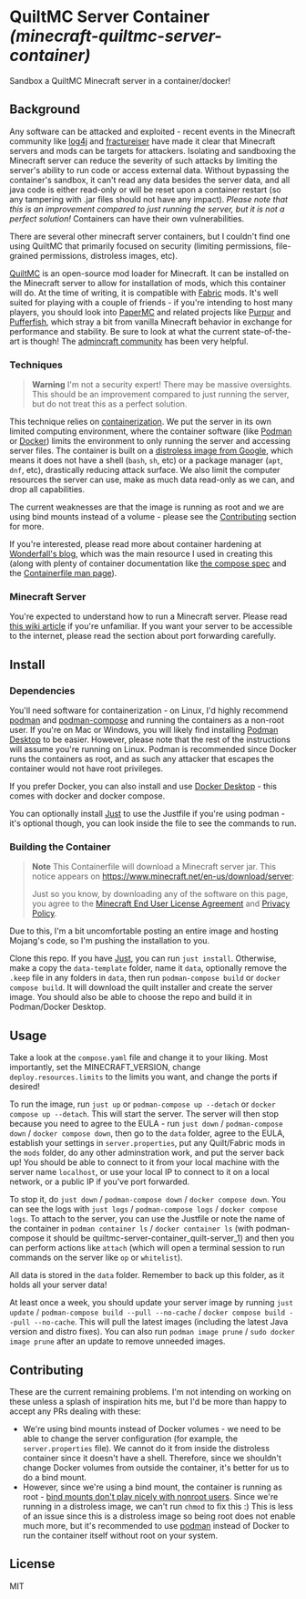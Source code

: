 # QuiltMC Server Container _(minecraft-quiltmc-server-container)_

Sandbox a QuiltMC Minecraft server in a container/docker!

## Background

Any software can be attacked and exploited - recent events in the Minecraft
community like
[log4j](https://help.minecraft.net/hc/en-us/articles/4416199399693) and
[fractureiser](https://github.com/fractureiser-investigation/fractureiser)
have made it clear that Minecraft servers and mods can be targets for attackers.
Isolating and sandboxing the Minecraft server can reduce the severity of such
attacks by limiting the server's ability to run code or access external data.
Without bypassing the container's sandbox, it can't read any data besides
the server data, and all java code is either read-only or will be reset upon
a container restart (so any tampering with .jar files should not have any
impact). *Please note that this is an improvement compared to just running
the server, but it is not a perfect solution!* Containers can have their own
vulnerabilities.

There are several other minecraft server containers, but I couldn't find one
using QuiltMC that primarily focused on security (limiting permissions,
file-grained permissions, distroless images, etc).

[QuiltMC](https://quiltmc.org/en/) is an open-source mod loader for Minecraft.
It can be installed on the Minecraft server to allow for installation of mods,
which this container will do. At the time of writing, it is compatible with
[Fabric](https://fabricmc.net/) mods. It's well suited for playing with a couple
of friends - if you're intending to host many players, you should look into
[PaperMC](https://papermc.io/) and related projects like
[Purpur](https://purpurmc.org/) and [Pufferfish](https://pufferfish.host/),
which stray a bit from vanilla Minecraft behavior in exchange for performance
and stability. Be sure to look at what the current state-of-the-art is though!
The [admincraft community](https://discord.gg/DxrXq2R) has been very helpful.

### Techniques

> **Warning**
> I'm not a security expert! There may be massive oversights. This should be
> an improvement compared to just running the server, but do not treat this
> as a perfect solution.

This technique relies on
[containerization](https://en.wikipedia.org/wiki/Containerization_(computing)).
We put the server in its own limited computing environment, where the
container software (like [Podman](https://podman.io/) or
[Docker](https://www.docker.com/)) limits the environment to only running the
server and accessing server files. The container is built on a [distroless
image from Google](https://github.com/GoogleContainerTools/distroless#readme),
which means it does not have a shell (`bash`, `sh`, etc) or a package manager
(`apt`, `dnf`, etc), drastically reducing attack surface. We also limit the
computer resources the server can use, make as much data read-only as we can,
and drop all capabilities.

The current weaknesses are that the image is running as root and we are using
bind mounts instead of a volume - please see the [Contributing](#contributing)
section for more.

If you're interested, please read more about container hardening at
[Wonderfall's blog](https://wonderfall.dev/docker-hardening/), which was the
main resource I used in creating this (along with plenty of container
documentation like [the compose
spec](https://github.com/compose-spec/compose-spec) and the [Containerfile
man page](https://www.mankier.com/5/Containerfile)).

### Minecraft Server

You're expected to understand how to run a Minecraft server. Please
read [this wiki
article](https://minecraft.gamepedia.com/Tutorials/Setting_up_a_server) if
you're unfamiliar. If you want your server to be accessible to the internet,
please read the section about port forwarding carefully.

## Install

### Dependencies
You'll need software for containerization - on Linux, I'd highly recommend
[podman](https://podman.io/docs/installation) and
[podman-compose](https://github.com/containers/podman-compose#installation)
and running the containers as a non-root user. If you're on Mac or Windows,
you will likely find installing [Podman
Desktop](https://github.com/containers/podman-desktop) to be easier. However,
please note that the rest of the instructions will assume you're running on
Linux. Podman is recommended since Docker runs the containers as root, and as
such any attacker that escapes the container would not have root privileges.

If you prefer Docker, you can also install and use [Docker
Desktop](https://docs.docker.com/desktop/) - this comes with docker and docker
compose.

You can optionally install [Just](https://github.com/casey/just) to use the
Justfile if you're using podman - it's optional though, you can look inside the
file to see the commands to run.

### Building the Container

> **Note**
> This Containerfile will download a Minecraft server jar. This notice appears
> on <https://www.minecraft.net/en-us/download/server>:
>
> Just so you know, by downloading any of the software on this page, you agree
> to the 
> [Minecraft End User License Agreement](https://account.mojang.com/documents/minecraft_eula)
> and [Privacy Policy](https://go.microsoft.com/fwlink/?LinkId=521839).

Due to this, I'm a bit uncomfortable posting an entire image and hosting
Mojang's code, so I'm pushing the installation to you.

Clone this repo. If you have [Just](https://github.com/casey/just), you can
run `just install`. Otherwise, make a copy the `data-template` folder, name it
`data`, optionally remove the `.keep` file in any folders in `data`, then run
`podman-compose build` or `docker compose build`. It will download the quilt
installer and create the server image. You should also be able to choose the
repo and build it in Podman/Docker Desktop.

## Usage

Take a look at the `compose.yaml` file and change it to your liking. Most
importantly, set the MINECRAFT_VERSION, change `deploy.resources.limits` to the
limits you want, and change the ports if desired!

To run the image, run `just up` or `podman-compose up --detach` or `docker
compose up --detach`. This will start the server. The server will then stop
because you need to agree to the EULA - run `just down` / `podman-compose
down` / `docker compose down`, then go to the `data` folder, agree to the EULA,
establish your settings in `server.properties`, put any Quilt/Fabric mods in
the `mods` folder, do any other adminstration work, and put the server back
up! You should be able to connect to it from your local machine with the server
name `localhost`, or use your local IP to connect to it on a local network, or a
public IP if you've port forwarded.

To stop it, do `just down` / `podman-compose down` / `docker compose down`.
You can see the logs with `just logs` / `podman-compose logs` / `docker compose
logs`. To attach to the server, you can use the Justfile or note the name of the
container in `podman container ls` / `docker container ls` (with podman-compose
it should be quiltmc-server-container_quilt-server_1) and then you can perform
actions like `attach` (which will open a terminal session to run commands on the
server like `op` or `whitelist`).

All data is stored in the `data` folder. Remember to back up this folder, as it
holds all your server data!

At least once a week, you should update your server image by running `just
update` / `podman-compose build --pull --no-cache` / `docker compose build
--pull --no-cache`. This will pull the latest images (including the latest Java
version and distro fixes). You can also run `podman image prune` / `sudo docker
image prune` after an update to remove unneeded images.

## Contributing
These are the current remaining problems. I'm not intending on working on these
unless a splash of inspiration hits me, but I'd be more than happy to accept
any PRs dealing with these:

- We're using bind mounts instead of Docker volumes - we need to be able to
  change the server configuration (for example, the `server.properties` file).
  We cannot do it from inside the distroless container since it doesn't have a
  shell. Therefore, since we shouldn't change Docker volumes from outside the
  container, it's better for us to do a bind mount.
- However, since we're using a bind mount, the container is running as root -
  [bind mounts don't play nicely with nonroot
  users](https://github.com/moby/moby/issues/2259). Since we're running in a
  distroless image, we can't run `chmod` to fix this :) This is less of an issue
  since this is a distroless image so being root does not enable much more, but
  it's recommended to use [podman](https://podman.io/) instead of Docker to run
  the container itself without root on your system.

## License
MIT
